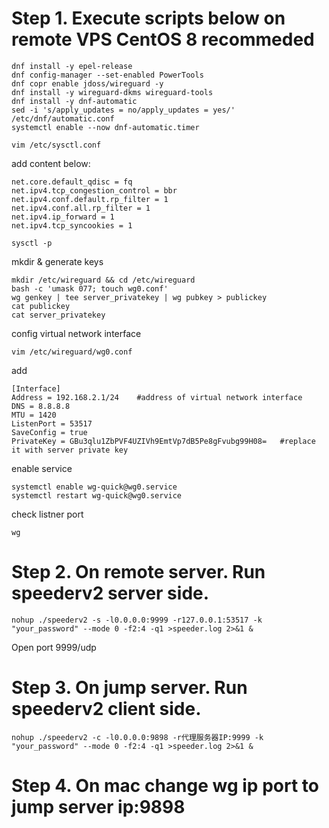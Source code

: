 # Step 1. Execute scripts below on remote VPS CentOS 8 recommeded

```shell
dnf install -y epel-release
dnf config-manager --set-enabled PowerTools
dnf copr enable jdoss/wireguard -y
dnf install -y wireguard-dkms wireguard-tools
dnf install -y dnf-automatic
sed -i 's/apply_updates = no/apply_updates = yes/' /etc/dnf/automatic.conf
systemctl enable --now dnf-automatic.timer
```


```shell
vim /etc/sysctl.conf
```
add content below:
```
net.core.default_qdisc = fq
net.ipv4.tcp_congestion_control = bbr
net.ipv4.conf.default.rp_filter = 1
net.ipv4.conf.all.rp_filter = 1
net.ipv4.ip_forward = 1
net.ipv4.tcp_syncookies = 1
```
```shell
sysctl -p
```
mkdir & generate keys
```shell
mkdir /etc/wireguard && cd /etc/wireguard
bash -c 'umask 077; touch wg0.conf'
wg genkey | tee server_privatekey | wg pubkey > publickey
cat publickey
cat server_privatekey
```
config virtual network interface
```shell
vim /etc/wireguard/wg0.conf 
```
add
```
[Interface]
Address = 192.168.2.1/24    #address of virtual network interface
DNS = 8.8.8.8
MTU = 1420
ListenPort = 53517
SaveConfig = true
PrivateKey = GBu3qlu1ZbPVF4UZIVh9EmtVp7dB5Pe8gFvubg99H08=   #replace it with server private key
```

enable service
```shell
systemctl enable wg-quick@wg0.service
systemctl restart wg-quick@wg0.service
```

check listner port

```shell
wg
```

# Step 2. On remote server. Run speederv2 server side.
```shell
nohup ./speederv2 -s -l0.0.0.0:9999 -r127.0.0.1:53517 -k  "your_password" --mode 0 -f2:4 -q1 >speeder.log 2>&1 &
```
Open port 9999/udp


# Step 3. On jump server. Run speederv2 client side.
```shell
nohup ./speederv2 -c -l0.0.0.0:9898 -r代理服务器IP:9999 -k "your_password" --mode 0 -f2:4 -q1 >speeder.log 2>&1 &
```

# Step 4. On mac change wg ip port to jump server ip:9898

